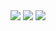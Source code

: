 <img src="https://github-profile-trophy.vercel.app/?username=kentakoura&theme=dark_lover&rank=SECRET,SSS,SS,S,AAA,AA,A" />

<img src="https://github-readme-stats-9wfbh2521-kentakoura.vercel.app/api/?username=kentakoura&count_private=true&show_icons=true&hide=contribs&theme=dark&include_all_commits=true" />

<img src="https://github-readme-stats-9wfbh2521-kentakoura.vercel.app/api/top-langs/?username=kentakoura&layout=compact&hide=html,css&theme=dark" />
